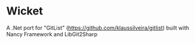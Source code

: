 Wicket
======

A .Net port for "GitList" (https://github.com/klaussilveira/gitlist) built with Nancy Framework and LibGit2Sharp
